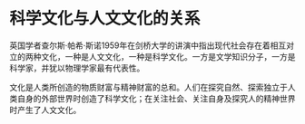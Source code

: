# 科学文化与人文文化的关系

​	英国学者查尔斯·帕希·斯诺1959年在剑桥大学的讲演中指出现代社会存在着相互对立的两种文化，一种是人文文化，一种是科学文化。一方是文学知识分子，一方是科学家，并犹以物理学家最有代表性。

​	文化是人类所创造的物质财富与精神财富的总和。人们在探究自然、探索独立于人类自身的外部世界时创造了科学文化；在关注社会、关注自身及探究人的精神世界时产生了人文文化。